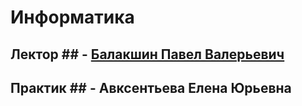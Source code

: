 # Информатика

## Лектор  ## - [Балакшин Павел Валерьевич](https://my.itmo.ru/persons/125598)

## Практик ## - Авксентьева Елена Юрьевна

